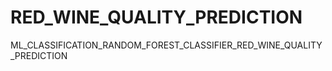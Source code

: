 # RED_WINE_QUALITY_PREDICTION
ML_CLASSIFICATION_RANDOM_FOREST_CLASSIFIER_RED_WINE_QUALITY_PREDICTION
